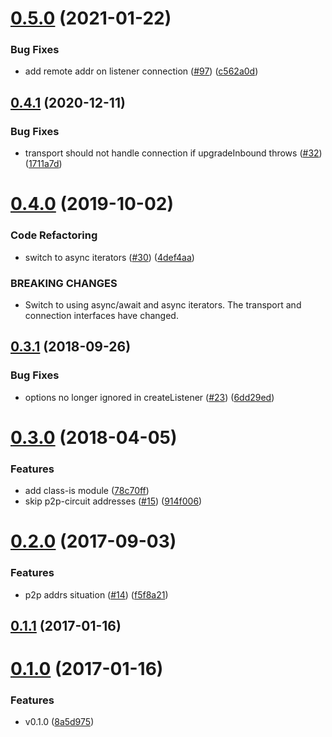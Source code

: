 # [0.5.0](https://github.com/libp2p/js-libp2p-webrtc-direct/compare/v0.4.1...v0.5.0) (2021-01-22)


### Bug Fixes

* add remote addr on listener connection ([#97](https://github.com/libp2p/js-libp2p-webrtc-direct/issues/97)) ([c562a0d](https://github.com/libp2p/js-libp2p-webrtc-direct/commit/c562a0d47288bcbb3cdb0fb1118a0899903f811b))



<a name="0.4.1"></a>
## [0.4.1](https://github.com/libp2p/js-libp2p-webrtc-direct/compare/v0.4.0...v0.4.1) (2020-12-11)


### Bug Fixes

* transport should not handle connection if upgradeInbound throws ([#32](https://github.com/libp2p/js-libp2p-webrtc-direct/issues/32)) ([1711a7d](https://github.com/libp2p/js-libp2p-webrtc-direct/commit/1711a7d))



<a name="0.4.0"></a>
# [0.4.0](https://github.com/libp2p/js-libp2p-webrtc-direct/compare/v0.3.1...v0.4.0) (2019-10-02)


### Code Refactoring

* switch to async iterators ([#30](https://github.com/libp2p/js-libp2p-webrtc-direct/issues/30)) ([4def4aa](https://github.com/libp2p/js-libp2p-webrtc-direct/commit/4def4aa))


### BREAKING CHANGES

* Switch to using async/await and async iterators. The transport and connection interfaces have changed.



<a name="0.3.1"></a>
## [0.3.1](https://github.com/libp2p/js-libp2p-webrtc-direct/compare/v0.3.0...v0.3.1) (2018-09-26)


### Bug Fixes

* options no longer ignored in createListener ([#23](https://github.com/libp2p/js-libp2p-webrtc-direct/issues/23)) ([6dd29ed](https://github.com/libp2p/js-libp2p-webrtc-direct/commit/6dd29ed))



<a name="0.3.0"></a>
# [0.3.0](https://github.com/libp2p/js-libp2p-webrtc-direct/compare/v0.2.0...v0.3.0) (2018-04-05)


### Features

* add class-is module ([78c70ff](https://github.com/libp2p/js-libp2p-webrtc-direct/commit/78c70ff))
* skip p2p-circuit addresses ([#15](https://github.com/libp2p/js-libp2p-webrtc-direct/issues/15)) ([914f006](https://github.com/libp2p/js-libp2p-webrtc-direct/commit/914f006))



<a name="0.2.0"></a>
# [0.2.0](https://github.com/libp2p/js-libp2p-webrtc-direct/compare/v0.1.1...v0.2.0) (2017-09-03)


### Features

* p2p addrs situation ([#14](https://github.com/libp2p/js-libp2p-webrtc-direct/issues/14)) ([f5f8a21](https://github.com/libp2p/js-libp2p-webrtc-direct/commit/f5f8a21))



<a name="0.1.1"></a>
## [0.1.1](https://github.com/libp2p/js-libp2p-webrtc-direct/compare/v0.1.0...v0.1.1) (2017-01-16)



<a name="0.1.0"></a>
# [0.1.0](https://github.com/libp2p/js-libp2p-webrtc-direct/compare/8a5d975...v0.1.0) (2017-01-16)


### Features

* v0.1.0 ([8a5d975](https://github.com/libp2p/js-libp2p-webrtc-direct/commit/8a5d975))



